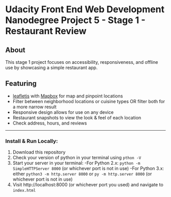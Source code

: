 # Udacity Front End Web Development Nanodegree Project 5 - Stage 1 - Restaurant Review

## About
This stage 1 project focuses on accessibility, responsiveness, and offline use by showcasing a simple restaurant app.

## Featuring
* [leafletjs](https://leafletjs.com/) with [Mapbox](https://www.mapbox.com/) for map and pinpoint locations
* Filter between neighborhood locations or cuisine types OR filter both for a more narrow result
* Responsive design allows for use on any device
* Restaurant snapshots to view the look & feel of each location
* Check address, hours, and reviews
---
### Install & Run Locally:
1. Download this repository
2. Check your version of python in your terminal using `pthon -V`
3. Start your server in your terminal:
  -For Python 2.x: `python -m SimpleHTTPServer 8000` (or whichever port is not in use)
  -For Python 3.x: either `python3 -m http.server 8000` or `py -m http.server 8000` (or whichever port is not in use)
4. Visit http://localhost:8000 (or whichever port you used) and navigate to `index.html`




